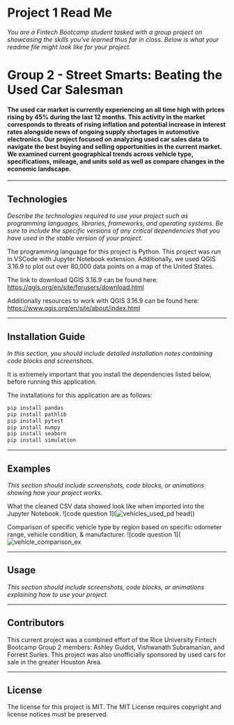 # Project 1 Read Me

*You are a Fintech Bootcamp student tasked with a group project on showcasing the skills you've learned thus far in class. Below is what your readme file might look like for your project.*

# Group 2 - Street Smarts: Beating the Used Car Salesman

####
#### The used car market is currently experiencing an all time high with prices rising by 45% during the last 12 months. This activity in the market corresponds to threats of rising inflation and potential increase in interest rates alongside news of ongoing supply shortages in automotive electronics. Our project focused on analyzing used car sales data to navigate the best buying and selling opportunities in the current market. We examined current geographical trends across vehicle type, specifications, mileage, and units sold as well as compare changes in the economic landscape.
---

## Technologies

*Describe the technologies required to use your project such as programming languages, libraries, frameworks, and operating systems. Be sure to include the specific versions of any critical dependencies that you have used in the stable version of your project.*

The programming language for this project is Python. This project was run in VSCode with Jupyter Notebook extension. Additionally, we used QGIS 3.16.9 to plot out over 80,000 data points on a map of the United States. 

The link to download QGIS 3.16.9 can be found here:
https://qgis.org/en/site/forusers/download.html

Additionally resources to work with QGIS 3.16.9 can be found here:
https://www.qgis.org/en/site/about/index.html

---

## Installation Guide

*In this section, you should include detailed installation notes containing code blocks and screenshots.*

It is extremely important that you install the dependencies listed below, before running this application.

The installations for this application are as follows:
```python
pip install pandas
pip install pathlib
pip install pytest
pip install numpy
pip install seaborn
pip install simulation
```

---

## Examples

*This section should include screenshots, code blocks, or animations showing how your project works.*

What the cleaned CSV data showed look like when imported into the Jupyter Notebook.
![]()![code question 1](![vehicles_used_pd head()](https://user-images.githubusercontent.com/85652410/129505432-0266a389-c358-4e9a-9e50-5a0c778a24da.png)

Comparison of specific vehicle type by region based on specific odometer range, vehicle condition, & manufacturer.
![]()![code question 1](![vehicle_comparison_ex](https://user-images.githubusercontent.com/85652410/129506008-1d3c1331-fe17-4c6b-af9b-9c8c2f76f355.png)



---

## Usage

*This section should include screenshots, code blocks, or animations explaining how to use your project.*

---

## Contributors

This current project was a combined effort of the Rice University Fintech Bootcamp Group 2 members: Ashley Guidot, Vishwanath Subramanian, and Forrest Surles. This project was also unofficially sponsored by used cars for sale in the greater Houston Area.

---

## License

The license for this project is MIT. The MIT License requires copyright and license notices must be preserved.
